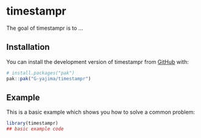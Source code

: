 
# timestampr

<!-- badges: start -->
<!-- badges: end -->

The goal of timestampr is to ...

## Installation

You can install the development version of timestampr from [GitHub](https://github.com/) with:

``` r
# install.packages("pak")
pak::pak("G-yajima/timestampr")
```

## Example

This is a basic example which shows you how to solve a common problem:

``` r
library(timestampr)
## basic example code
```

